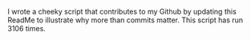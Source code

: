 I wrote a cheeky script that contributes to my Github by updating this ReadMe to illustrate why more than commits matter. This script has run 3106 times.